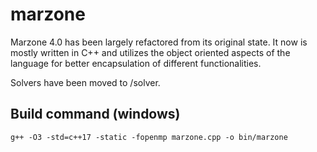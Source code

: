# marzone
Marzone 4.0 has been largely refactored from its original state. It now is mostly written in C++ and utilizes the object oriented aspects of the language for better encapsulation of different functionalities. 

Solvers have been moved to /solver.

## Build command (windows)
```
g++ -O3 -std=c++17 -static -fopenmp marzone.cpp -o bin/marzone
```